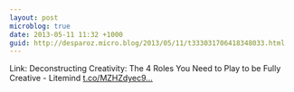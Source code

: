 ```yaml
---
layout: post
microblog: true
date: 2013-05-11 11:32 +1000
guid: http://desparoz.micro.blog/2013/05/11/t333031706418348033.html
---
```

Link: Deconstructing Creativity: The 4 Roles You Need to Play to be Fully Creative - Litemind [t.co/MZHZdyec9...](http://t.co/MZHZdyec9t)
